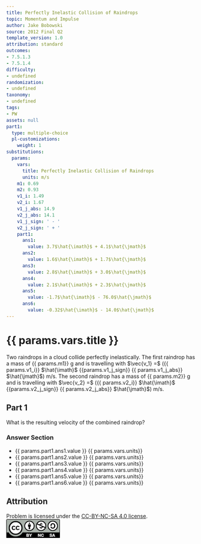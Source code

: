 ```yaml
---
title: Perfectly Inelastic Collision of Raindrops
topic: Momentum and Impulse
author: Jake Bobowski
source: 2012 Final Q2
template_version: 1.0
attribution: standard
outcomes:
- 7.5.1.3
- 7.5.1.4
difficulty:
- undefined
randomization:
- undefined
taxonomy:
- undefined
tags:
- PW
assets: null
part1:
  type: multiple-choice
  pl-customizations:
    weight: 1
substitutions:
  params:
    vars:
      title: Perfectly Inelastic Collision of Raindrops
      units: m/s
    m1: 0.69
    m2: 0.93
    v1_i: 1.49
    v2_i: 1.67
    v1_j_abs: 14.9
    v2_j_abs: 14.1
    v1_j_sign: ' - '
    v2_j_sign: ' + '
    part1:
      ans1:
        value: 3.7$\hat{\imath}$ + 4.1$\hat{\jmath}$
      ans2:
        value: 1.6$\hat{\imath}$ + 1.7$\hat{\jmath}$
      ans3:
        value: 2.8$\hat{\imath}$ + 3.0$\hat{\jmath}$
      ans4:
        value: 2.1$\hat{\imath}$ + 2.3$\hat{\jmath}$
      ans5:
        value: -1.7$\hat{\imath}$ - 76.0$\hat{\jmath}$
      ans6:
        value: -0.32$\hat{\imath}$ - 14.0$\hat{\jmath}$
---
```

# {{ params.vars.title }}
Two raindrops in a cloud collide perfectly inelastically. The first raindrop has a mass of {{ params.m1}} g and is travelling with $\vec{v_1} =$ ({{ params.v1_i}} $\hat{\imath}$ {{params.v1_j_sign}} {{ params.v1_j_abs}} $\hat{\jmath}$) m/s.
The second raindrop has a mass of {{ params.m2}} g and is travelling with $\vec{v_2} =$ ({{ params.v2_i}} $\hat{\imath}$ {{params.v2_j_sign}} {{ params.v2_j_abs}} $\hat{\jmath}$) m/s.

## Part 1

What is the resulting velocity of the combined raindrop?

### Answer Section

- {{ params.part1.ans1.value }} {{ params.vars.units}}
- {{ params.part1.ans2.value }} {{ params.vars.units}}
- {{ params.part1.ans3.value }} {{ params.vars.units}}
- {{ params.part1.ans4.value }} {{ params.vars.units}}
- {{ params.part1.ans5.value }} {{ params.vars.units}}
- {{ params.part1.ans6.value }} {{ params.vars.units}}

## Attribution

Problem is licensed under the [CC-BY-NC-SA 4.0 license](https://creativecommons.org/licenses/by-nc-sa/4.0/).<br> ![The Creative Commons 4.0 license requiring attribution-BY, non-commercial-NC, and share-alike-SA license.](https://raw.githubusercontent.com/firasm/bits/master/by-nc-sa.png)